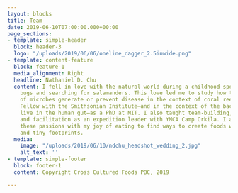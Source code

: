 ```yaml
---
layout: blocks
title: Team
date: 2019-06-10T07:00:00.000+00:00
page_sections:
- template: simple-header
  block: header-3
  logo: "/uploads/2019/06/06/oneline_dagger_2.5inwide.png"
- template: content-feature
  block: feature-1
  media_alignment: Right
  headline: Nathaniel D. Chu
  content: I fell in love with the natural world during a childhood spent collecting
    bugs and searching for salamanders. This love led me to study how the ecology
    of microbes generate or prevent disease in the context of coral reefs—as a Fulbright
    Fellow with the Smithsonian Institute—and in the context of the bacteria that
    live in the human gut—as a PhD at MIT. I also taught team-building, communication,
    and facilitation as an expedition leader with YMCA Camp Orkila. I am combining
    these passions with my joy of eating to find ways to create foods with big flavors
    and tiny footprints.
  media:
    image: "/uploads/2019/06/10/ndchu_headshot_wedding_2.jpg"
    alt_text: ''
- template: simple-footer
  block: footer-1
  content: Copyright Cross Cultured Foods PBC, 2019

---
```

